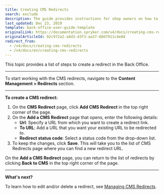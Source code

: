 ```yaml
---
title: Creating CMS Redirects
search: exclude
description: The guide provides instructions for shop owners on how to create CMS redirects in the Back Office.
last_updated: Dec 23, 2019
template: back-office-user-guide-template
originalLink: https://documentation.spryker.com/v4/docs/creating-cms-redirects
originalArticleId: 92c972a2-a4d3-43f3-aa37-60d7911c4e84
redirect_from:
  - /v4/docs/creating-cms-redirects
  - /v4/docs/en/creating-cms-redirects
---
```


This topic provides a list of steps to create a redirect in the Back Office.
***
To start working with the CMS redirects, navigate to the **Content Management > Redirects** section.
***

**To create a CMS redirect:**
1. On the **CMS Redirect** page, click **Add CMS Redirect** in the top right corner of the page.
2. On the **Add a CMS Redirect** page that opens, enter the following details:
    * **Url**: Specify a URL from which you want to create a redirect link.
    * **To URL**: Add a URL that you want your existing URL to be redirected to.
    * **Redirect status code**: Select a status code from the drop-down list.
3. To keep the changes, click **Save**. This will take you to the list of CMS Redirects page where you can find a new redirect URL.

On the **Add a CMS Redirect** page, you can return to the list of redirects by clicking **Back to CMS** in the top right corner of the page.
***

**What's next?**

To learn how to edit and/or delete a redirect, see [Managing CMS Redirects](/docs/scos/user/back-office-user-guides/{{page.version}}/content/redirects/creating-cms-redirects.html).
